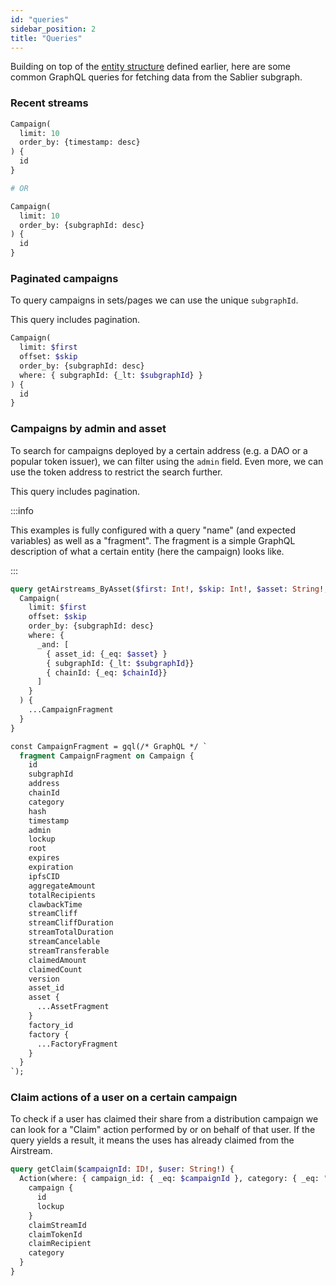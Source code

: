 ```yaml
---
id: "queries"
sidebar_position: 2
title: "Queries"
---
```


Building on top of the [entity structure](/api/drops/the-graph/entities) defined earlier, here are some common GraphQL
queries for fetching data from the Sablier subgraph.

### Recent streams

```graphql title="The 10 most recent campaigns"
Campaign(
  limit: 10
  order_by: {timestamp: desc}
) {
  id
}

# OR

Campaign(
  limit: 10
  order_by: {subgraphId: desc}
) {
  id
}

```

### Paginated campaigns

To query campaigns in sets/pages we can use the unique `subgraphId`.

This query includes pagination.

```graphql title="The next campaigns indexed before the last seen subgraphId"
Campaign(
  limit: $first
  offset: $skip
  order_by: {subgraphId: desc}
  where: { subgraphId: {_lt: $subgraphId} }
) {
  id
}
```

### Campaigns by admin and asset

To search for campaigns deployed by a certain address (e.g. a DAO or a popular token issuer), we can filter using the
`admin` field. Even more, we can use the token address to restrict the search further.

This query includes pagination.

:::info

This examples is fully configured with a query "name" (and expected variables) as well as a "fragment". The fragment is
a simple GraphQL description of what a certain entity (here the campaign) looks like.

:::

```graphql title="The next campaigns created by an address with a certain asset"
query getAirstreams_ByAsset($first: Int!, $skip: Int!, $asset: String!, $subgraphId: BigInt!, $chainId: BigInt!) {
  Campaign(
    limit: $first
    offset: $skip
    order_by: {subgraphId: desc}
    where: {
      _and: [
        { asset_id: {_eq: $asset} }
        { subgraphId: {_lt: $subgraphId}}
        { chainId: {_eq: $chainId}}
      ]
    }
  ) {
    ...CampaignFragment
  }
}

const CampaignFragment = gql(/* GraphQL */ `
  fragment CampaignFragment on Campaign {
    id
    subgraphId
    address
    chainId
    category
    hash
    timestamp
    admin
    lockup
    root
    expires
    expiration
    ipfsCID
    aggregateAmount
    totalRecipients
    clawbackTime
    streamCliff
    streamCliffDuration
    streamTotalDuration
    streamCancelable
    streamTransferable
    claimedAmount
    claimedCount
    version
    asset_id
    asset {
      ...AssetFragment
    }
    factory_id
    factory {
      ...FactoryFragment
    }
  }
`);

```

### Claim actions of a user on a certain campaign

To check if a user has claimed their share from a distribution campaign we can look for a "Claim" action performed by or
on behalf of that user. If the query yields a result, it means the uses has already claimed from the Airstream.

```graphql title="Claim action of a user on a certain campaign"
query getClaim($campaignId: ID!, $user: String!) {
  Action(where: { campaign_id: { _eq: $campaignId }, category: { _eq: "Claim" }, claimRecipient: { _eq: $uer } }) {
    campaign {
      id
      lockup
    }
    claimStreamId
    claimTokenId
    claimRecipient
    category
  }
}
```
